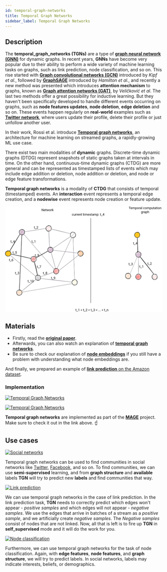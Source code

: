 ```yaml
---
id: temporal-graph-networks
title: Temporal Graph Networks
sidebar_label: Temporal Graph Networks
---
```


## Description

The **temporal_graph_networks (TGNs)** are a type of **[graph neural network (GNN)](https://distill.pub/2021/gnn-intro/)** for dynamic graphs.
In recent years, **GNNs** have become very popular due to their ability to perform a wide variety of machine learning
tasks on graphs, such as link prediction, node classification, and so on. This rise started with **[Graph convolutional
networks (GCN)](https://arxiv.org/pdf/1609.02907.pdf)** introduced by *Kipf et al.*, followed by **[GraphSAGE](https://arxiv.org/pdf/1706.02216.pdf)** introduced by *Hamilton et al.*, and recently a new
method was presented which introduces **attention mechanism** to graphs, known as **[Graph attention networks (GAT)](https://arxiv.org/pdf/1710.10903.pdf?ref=https://githubhelp.com)**, by *Veličković
et al*. The last two methods offer a great possibility for inductive learning. But they haven't been specifically developed
to handle different events occurring on graphs, such as **node features updates**, **node deletion**, **edge deletion**
and so on. These events happen regularly on **real-world** examples such as **[Twitter network](https://twitter.com/memgraphmage)**, 
where users update their profile, delete their profile or just unfollow another user.

In their work, Rossi et al. introduce [**Temporal graph networks**](https://arxiv.org/abs/2006.10637), an architecture for machine learning on streamed graphs, a rapidly-growing ML use case.


There exist two main modalities of **dynamic** graphs. Discrete-time dynamic graphs (DTDG) represent snapshots of static graphs taken at intervals in time. On the other hand, continuous-time dynamic
graphs (CTDG) are more general and can be represented as timestamped lists of events which may include edge addition or deletion, node addition or deletion, and node or edge feature transformations.

**Temporal graph networks** is a modality of **CTDG** that consists of temporal (timestamped) events. An **interaction** event represents a temporal edge creation, and a **nodewise** event represents node creation or feature update.

![temporal-computation-graph](../../data/algorithms/machine-learning-graph-analytics/temporal-computation-graph.png)
## Materials
* Firstly, read the **[original paper](https://arxiv.org/pdf/2006.10637.pdf)**.
* Afterwards, you can also watch an explanation of **[temporal graph networks](https://www.youtube.com/watch?v=0tw66aTfWaI&t=1759s&ab_channel=TheAIEpiphany)**.
* Be sure to check our explanation of **[node embeddings](https://memgraph.com/blog/introduction-to-node-embedding)** if you still have a problem with understanding what node embeddings are.

And finally, we prepared an example of  [**link prediction** on the Amazon dataset](https://hackmd.io/yy1mb9CVTYadmZz78iN5Jg).

### Implementation

[![Temporal Graph Networks](https://img.shields.io/badge/Temporal_Graph_Networks-Implementation-FB6E00?style=for-the-badge&logo=github&logoColor=white)](https://github.com/memgraph/mage/blob/main/python/tgn.py)

[![Temporal Graph Networks](https://img.shields.io/badge/Temporal_Graph_Networks-Documentation-FCC624?style=for-the-badge&logo=python&logoColor=white)](/mage/query-modules/python/temporal-graph-networks)

**Temporal graph networks** are implemented as part of the
[**MAGE**](https://github.com/memgraph/mage) project. Make sure to check it out in
the link above. :point_up:


## Use cases

[![Social
networks](https://img.shields.io/badge/Social_networks-Application-8A477F?style=for-the-badge)](/use-cases/social-media.md)

Temporal graph networks can be used to find communities in social networks like
[Twitter](https://twitter.com), [Facebook](https://www.facebook.com/), and so
on. To find communities, we can use **semi-supervised** learning, and from **graph structure** and **available** labels
**TGN** will try to predict new **labels** and find communities that way.

[![Link
prediction](https://img.shields.io/badge/Link_prediction-Application-8A477F?style=for-the-badge)](/mage/algorithms/machine-learning-graph-analytics/link-prediction-algorithm)

We can use temporal graph networks in the case of link prediction. In the link prediction task, **TGN** needs to correctly predict which edges won't appear - *positive samples* and which edges will not appear - 
*negative samples*. We use the edges that arrive in batches of a stream as a *positive sample*, and we artificially create *negative samples*. The *Negative samples* consist of nodes that are not linked.
Now, all that is left is to fire up **TGN** in **self_supervised** mode and it will do the work for you.

[![Node
classification](https://img.shields.io/badge/Node_classification-Application-8A477F?style=for-the-badge)](/mage/algorithms/machine-learning-graph-analytics/node-classification-algorithm)

Furthermore, we can use temporal graph networks for the task of node classification. Again, with **edge features**, **node features**, and **graph structure**, we will try to predict labels. In social networks, labels may indicate interests, beliefs, or demographics.


